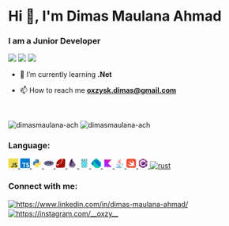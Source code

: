 <h1 align="left">Hi 👋, I'm Dimas Maulana Ahmad</h1>
<h3 align="left">I am a Junior Developer</h3>

<p align="left"> 
<!--  <img src="https://img.shields.io/badge/OS-Arch-blue?&logo=arch-linux" /> -->
<!--  <img src="https://img.shields.io/badge/OS-Mac%20Os-white?&logo=apple" /> -->
</p> 
<p align="left"> 
 <img src="https://img.shields.io/badge/Text%20Editor-Visual%20Studio%20Code-blue?&logo=visual%20studio%20code&logoColor=blue" />
 <img src="https://img.shields.io/badge/Text%20Editor-Intellij%20Idea-red?&logo=intellij%20idea&logoColor=red" />
 <img src="https://img.shields.io/badge/Text%20Editor-Rider-red?&logo=rider&logoColor=red" />
<!--  <img src="https://img.shields.io/badge/Text%20Editor-Xcode-blue?&logo=Xcode&logoColor=blue" /> -->
<!--  <img src="https://img.shields.io/badge/Text%20Editor-Android%20Studio-green?&logo=Android-Studio&logoColor=green" /> -->
</p>

 - 🌱 I’m currently learning **.Net**
 
 - 📫 How to reach me **oxzysk.dimas@gmail.com**

<br/>
<p>
<img align="center" src="https://github-readme-stats.vercel.app/api?username=dimasmaulana-ach&show_icons=true&theme=github_dark" alt="dimasmaulana-ach" />
<!-- <img align="center" src="https://github-readme-streak-stats.herokuapp.com/?user=dimasmaulana-ach&locale=en&theme=github_dark" alt="dimasmaulana-ach" /> -->
<img align="center" src="https://github-readme-stats.vercel.app/api/top-langs?username=dimasmaulana-ach&show_icons=true&locale=en&layout=compact&theme=github_dark" alt="dimasmaulana-ach" />
</p>


<h3 align="left">Language:</h3>
<a href="https://developer.mozilla.org/en-US/docs/Web/JavaScript" target="_blank" rel="noreferrer"> <img src="https://raw.githubusercontent.com/devicons/devicon/master/icons/javascript/javascript-original.svg" alt="javascript" width="20" height="20"/> </a> 
<a href="https://www.typescriptlang.org/" target="_blank" rel="noreferrer"> <img src="https://raw.githubusercontent.com/devicons/devicon/master/icons/typescript/typescript-original.svg" alt="typescript" width="20" height="20"/> </a>
<a href="https://www.php.net" target="_blank" rel="noreferrer"> <img src="https://raw.githubusercontent.com/devicons/devicon/master/icons/python/python-original.svg" alt="php" width="20" height="20"/> </a> 
<a href="https://www.php.net" target="_blank" rel="noreferrer"> <img src="https://raw.githubusercontent.com/devicons/devicon/master/icons/php/php-original.svg" alt="php" width="20" height="20"/> </a> 
<a href="https://dart.dev/" target="_blank" rel="noreferrer"> <img src="https://raw.githubusercontent.com/devicons/devicon/master/icons/ruby/ruby-original.svg" alt="ruby" width="20" height="20"/> </a>
<a href="https://dart.dev/" target="_blank" rel="noreferrer"> <img src="https://raw.githubusercontent.com/devicons/devicon/master/icons/elixir/elixir-original.svg" alt="java" width="20" height="20"/> </a>
<a href="https://dart.dev/" target="_blank" rel="noreferrer"> <img src="https://raw.githubusercontent.com/devicons/devicon/master/icons/go/go-original.svg" alt="ruby" width="20" height="20"/> </a>
<a href="https://dart.dev/" target="_blank" rel="noreferrer"> <img src="https://raw.githubusercontent.com/devicons/devicon/master/icons/dart/dart-original.svg" alt="ruby" width="20" height="20"/> </a>
<a href="https://dart.dev/" target="_blank" rel="noreferrer"> <img src="https://raw.githubusercontent.com/devicons/devicon/master/icons/kotlin/kotlin-original.svg" alt="ruby" width="20" height="20"/> </a>
<a href="https://dart.dev/" target="_blank" rel="noreferrer"> <img src="https://raw.githubusercontent.com/devicons/devicon/master/icons/java/java-original.svg" alt="java" width="20" height="20"/> </a>
<a href="https://dart.dev/" target="_blank" rel="noreferrer"> <img src="https://raw.githubusercontent.com/devicons/devicon/master/icons/swift/swift-original.svg" alt="java" width="20" height="20"/> </a>
<a href="https://dart.dev/" target="_blank" rel="noreferrer"> <img src="https://raw.githubusercontent.com/devicons/devicon/master/icons/csharp/csharp-original.svg" alt="ruby" width="20" height="20"/> </a>
<a href="https://www.rust-lang.org" target="_blank" rel="noreferrer"> <img src="https://www.rust-lang.org/logos/rust-logo-64x64.png" alt="rust" width="20" height="20"/> </a> 

<h3 align="left">Connect with me:</h3>
<p align="left">
<!-- <a href="https://dev.to/dimasmaulana" target="blank"><img align="center" src="https://dev-to-uploads.s3.amazonaws.com/uploads/logos/resized_logo_UQww2soKuUsjaOGNB38o.png" alt="dimasmaulana" height="30" width="40" /></a> -->
<a href="https://www.linkedin.com/in/dimas-maulana-ahmad/" target="blank"><img align="center" src="https://raw.githubusercontent.com/rahuldkjain/github-profile-readme-generator/master/src/images/icons/Social/linked-in-alt.svg" alt="https://www.linkedin.com/in/dimas-maulana-ahmad/" height="30" width="40" /></a>
<a href="https://instagram.com/__oxzy__" target="blank"><img align="center" src="https://raw.githubusercontent.com/rahuldkjain/github-profile-readme-generator/master/src/images/icons/Social/instagram.svg" alt="https://instagram.com/__oxzy__" height="30" width="40" /></a>
<!-- <a href="https://gitlab.com/dimasmaulanaahmad" target="blank"><img align="center" src="https://about.gitlab.com/images/press/press-kit-icon.svg" alt="https://gitlab.com/dimasmaulanaahmad" height="30" width="40" /></a> -->
<!-- <a href="https://bitbucket.org/dimasmaulana-ach/workspace/overview" target="blank"><img align="center" src="https://github.com/dimasmaulana-ach/dimasmaulana-ach/blob/main/bitbucket.png" alt="https://gitlab.com/dimasmaulanaahmad" height="30" width="40" /></a> -->
</p>
